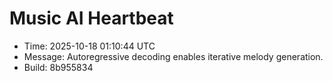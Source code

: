 # Music AI Heartbeat

- Time: 2025-10-18 01:10:44 UTC
- Message: Autoregressive decoding enables iterative melody generation.
- Build: 8b955834
